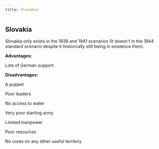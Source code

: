 ```yaml
---
title: Slovakia
---
```

 Slovakia
--------

Slovakia only exists in the 1939 and 1941 scenarios (It doesn't in the 1944 standard scenario despite it historically still being in existence then).

**Advantages:**

Lots of German support

  
**Disadvantages:**

A puppet

Poor leaders

No access to water

Very poor starting army

Limited manpower

Poor resources

No cores on any other useful territory